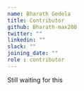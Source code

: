 ```yaml
---
name: Bharath Gedela 
title: Contributor
github: Bharath-max208
twitter: ""
linkedin: ""
slack: ""
joining_date: ""
role : contributor
---
```


Still waiting for this
